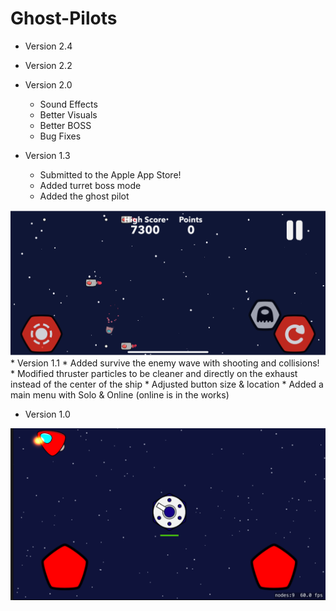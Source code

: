 # Ghost-Pilots

* Version 2.4

* Version 2.2

* Version 2.0
  * Sound Effects
  * Better Visuals
  * Better BOSS
  * Bug Fixes

* Version 1.3
  * Submitted to the Apple App Store!
  * Added turret boss mode
  * Added the ghost pilot
 <img src="GhostPilot.png" width="566">
* Version 1.1
  * Added survive the enemy wave with shooting and collisions!
  * Modified thruster particles to be cleaner and directly on the exhaust instead of the center of the ship
  * Adjusted button size & location
  * Added a main menu with Solo & Online (online is in the works)

* Version 1.0
<img src="Version1.0.png" width="566">
